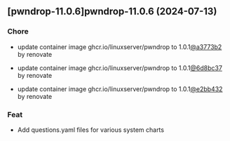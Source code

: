 

## [pwndrop-11.0.6]pwndrop-11.0.6 (2024-07-13)

### Chore



- update container image ghcr.io/linuxserver/pwndrop to 1.0.1[@a3773b2](https://github.com/a3773b2) by renovate

- update container image ghcr.io/linuxserver/pwndrop to 1.0.1[@6d8bc37](https://github.com/6d8bc37) by renovate

- update container image ghcr.io/linuxserver/pwndrop to 1.0.1[@e2bb432](https://github.com/e2bb432) by renovate

### Feat



- Add questions.yaml files for various system charts